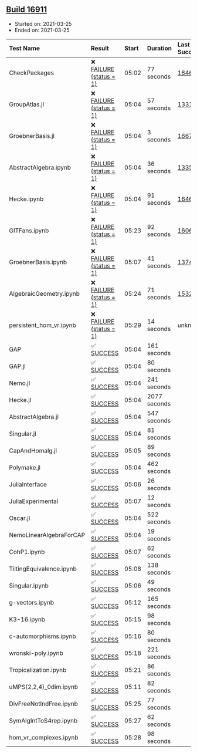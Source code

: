 ## [Build 16911](https://oscarci.mathematik.uni-kl.de/job/oscar/16911/)

* Started on: 2021-03-25
* Ended on: 2021-03-25

| Test Name    | Result | Start | Duration | Last Success | First Failure |
|:-------------|:-------|:------|:---------|:-------------|:--------------|
| CheckPackages | ❌ [FAILURE (status = 1)](https://oscarci.mathematik.uni-kl.de/job/oscar/16911/artifact/logs/build-16911/CheckPackages.log) | 05:02 | 77 seconds | [16463](https://oscarci.mathematik.uni-kl.de/job/oscar/16463/) | [16464](https://oscarci.mathematik.uni-kl.de/job/oscar/16464/) |
| GroupAtlas.jl | ❌ [FAILURE (status = 1)](https://oscarci.mathematik.uni-kl.de/job/oscar/16911/artifact/logs/build-16911/GroupAtlas.jl.log) | 05:04 | 57 seconds | [13311](https://oscarci.mathematik.uni-kl.de/job/oscar/13311/) | [13312](https://oscarci.mathematik.uni-kl.de/job/oscar/13312/) |
| GroebnerBasis.jl | ❌ [FAILURE (status = 1)](https://oscarci.mathematik.uni-kl.de/job/oscar/16911/artifact/logs/build-16911/GroebnerBasis.jl.log) | 05:04 | 3 seconds | [16676](https://oscarci.mathematik.uni-kl.de/job/oscar/16676/) | [16677](https://oscarci.mathematik.uni-kl.de/job/oscar/16677/) |
| AbstractAlgebra.ipynb | ❌ [FAILURE (status = 1)](https://oscarci.mathematik.uni-kl.de/job/oscar/16911/artifact/logs/build-16911/AbstractAlgebra.ipynb.log) | 05:04 | 36 seconds | [13355](https://oscarci.mathematik.uni-kl.de/job/oscar/13355/) | [13356](https://oscarci.mathematik.uni-kl.de/job/oscar/13356/) |
| Hecke.ipynb | ❌ [FAILURE (status = 1)](https://oscarci.mathematik.uni-kl.de/job/oscar/16911/artifact/logs/build-16911/Hecke.ipynb.log) | 05:04 | 91 seconds | [16463](https://oscarci.mathematik.uni-kl.de/job/oscar/16463/) | [16464](https://oscarci.mathematik.uni-kl.de/job/oscar/16464/) |
| GITFans.ipynb | ❌ [FAILURE (status = 1)](https://oscarci.mathematik.uni-kl.de/job/oscar/16911/artifact/logs/build-16911/GITFans.ipynb.log) | 05:23 | 92 seconds | [16068](https://oscarci.mathematik.uni-kl.de/job/oscar/16068/) | [16069](https://oscarci.mathematik.uni-kl.de/job/oscar/16069/) |
| GroebnerBasis.ipynb | ❌ [FAILURE (status = 1)](https://oscarci.mathematik.uni-kl.de/job/oscar/16911/artifact/logs/build-16911/GroebnerBasis.ipynb.log) | 05:07 | 41 seconds | [13748](https://oscarci.mathematik.uni-kl.de/job/oscar/13748/) | [13749](https://oscarci.mathematik.uni-kl.de/job/oscar/13749/) |
| AlgebraicGeometry.ipynb | ❌ [FAILURE (status = 1)](https://oscarci.mathematik.uni-kl.de/job/oscar/16911/artifact/logs/build-16911/AlgebraicGeometry.ipynb.log) | 05:24 | 71 seconds | [15322](https://oscarci.mathematik.uni-kl.de/job/oscar/15322/) | [15323](https://oscarci.mathematik.uni-kl.de/job/oscar/15323/) |
| persistent_hom_vr.ipynb | ❌ [FAILURE (status = 1)](https://oscarci.mathematik.uni-kl.de/job/oscar/16911/artifact/logs/build-16911/persistent_hom_vr.ipynb.log) | 05:29 | 14 seconds | unknown | unknown |
| GAP | ✅ [SUCCESS](https://oscarci.mathematik.uni-kl.de/job/oscar/16911/artifact/logs/build-16911/GAP.log) | 05:04 | 161 seconds |  |  |
| GAP.jl | ✅ [SUCCESS](https://oscarci.mathematik.uni-kl.de/job/oscar/16911/artifact/logs/build-16911/GAP.jl.log) | 05:04 | 80 seconds |  |  |
| Nemo.jl | ✅ [SUCCESS](https://oscarci.mathematik.uni-kl.de/job/oscar/16911/artifact/logs/build-16911/Nemo.jl.log) | 05:04 | 241 seconds |  |  |
| Hecke.jl | ✅ [SUCCESS](https://oscarci.mathematik.uni-kl.de/job/oscar/16911/artifact/logs/build-16911/Hecke.jl.log) | 05:04 | 2077 seconds |  |  |
| AbstractAlgebra.jl | ✅ [SUCCESS](https://oscarci.mathematik.uni-kl.de/job/oscar/16911/artifact/logs/build-16911/AbstractAlgebra.jl.log) | 05:04 | 547 seconds |  |  |
| Singular.jl | ✅ [SUCCESS](https://oscarci.mathematik.uni-kl.de/job/oscar/16911/artifact/logs/build-16911/Singular.jl.log) | 05:04 | 81 seconds |  |  |
| CapAndHomalg.jl | ✅ [SUCCESS](https://oscarci.mathematik.uni-kl.de/job/oscar/16911/artifact/logs/build-16911/CapAndHomalg.jl.log) | 05:05 | 89 seconds |  |  |
| Polymake.jl | ✅ [SUCCESS](https://oscarci.mathematik.uni-kl.de/job/oscar/16911/artifact/logs/build-16911/Polymake.jl.log) | 05:04 | 462 seconds |  |  |
| JuliaInterface | ✅ [SUCCESS](https://oscarci.mathematik.uni-kl.de/job/oscar/16911/artifact/logs/build-16911/JuliaInterface.log) | 05:06 | 26 seconds |  |  |
| JuliaExperimental | ✅ [SUCCESS](https://oscarci.mathematik.uni-kl.de/job/oscar/16911/artifact/logs/build-16911/JuliaExperimental.log) | 05:07 | 12 seconds |  |  |
| Oscar.jl | ✅ [SUCCESS](https://oscarci.mathematik.uni-kl.de/job/oscar/16911/artifact/logs/build-16911/Oscar.jl.log) | 05:04 | 522 seconds |  |  |
| NemoLinearAlgebraForCAP | ✅ [SUCCESS](https://oscarci.mathematik.uni-kl.de/job/oscar/16911/artifact/logs/build-16911/NemoLinearAlgebraForCAP.log) | 05:04 | 19 seconds |  |  |
| CohP1.ipynb | ✅ [SUCCESS](https://oscarci.mathematik.uni-kl.de/job/oscar/16911/artifact/logs/build-16911/CohP1.ipynb.log) | 05:07 | 62 seconds |  |  |
| TiltingEquivalence.ipynb | ✅ [SUCCESS](https://oscarci.mathematik.uni-kl.de/job/oscar/16911/artifact/logs/build-16911/TiltingEquivalence.ipynb.log) | 05:08 | 138 seconds |  |  |
| Singular.ipynb | ✅ [SUCCESS](https://oscarci.mathematik.uni-kl.de/job/oscar/16911/artifact/logs/build-16911/Singular.ipynb.log) | 05:06 | 49 seconds |  |  |
| g-vectors.ipynb | ✅ [SUCCESS](https://oscarci.mathematik.uni-kl.de/job/oscar/16911/artifact/logs/build-16911/g-vectors.ipynb.log) | 05:12 | 165 seconds |  |  |
| K3-16.ipynb | ✅ [SUCCESS](https://oscarci.mathematik.uni-kl.de/job/oscar/16911/artifact/logs/build-16911/K3-16.ipynb.log) | 05:15 | 98 seconds |  |  |
| c-automorphisms.ipynb | ✅ [SUCCESS](https://oscarci.mathematik.uni-kl.de/job/oscar/16911/artifact/logs/build-16911/c-automorphisms.ipynb.log) | 05:16 | 80 seconds |  |  |
| wronski-poly.ipynb | ✅ [SUCCESS](https://oscarci.mathematik.uni-kl.de/job/oscar/16911/artifact/logs/build-16911/wronski-poly.ipynb.log) | 05:18 | 221 seconds |  |  |
| Tropicalization.ipynb | ✅ [SUCCESS](https://oscarci.mathematik.uni-kl.de/job/oscar/16911/artifact/logs/build-16911/Tropicalization.ipynb.log) | 05:21 | 86 seconds |  |  |
| uMPS(2,2,4)_0dim.ipynb | ✅ [SUCCESS](https://oscarci.mathematik.uni-kl.de/job/oscar/16911/artifact/logs/build-16911/uMPS-2-2-4-_0dim.ipynb.log) | 05:11 | 82 seconds |  |  |
| DivFreeNotIndFree.ipynb | ✅ [SUCCESS](https://oscarci.mathematik.uni-kl.de/job/oscar/16911/artifact/logs/build-16911/DivFreeNotIndFree.ipynb.log) | 05:25 | 77 seconds |  |  |
| SymAlgIntToS4rep.ipynb | ✅ [SUCCESS](https://oscarci.mathematik.uni-kl.de/job/oscar/16911/artifact/logs/build-16911/SymAlgIntToS4rep.ipynb.log) | 05:27 | 62 seconds |  |  |
| hom_vr_complexes.ipynb | ✅ [SUCCESS](https://oscarci.mathematik.uni-kl.de/job/oscar/16911/artifact/logs/build-16911/hom_vr_complexes.ipynb.log) | 05:28 | 98 seconds |  |  |
